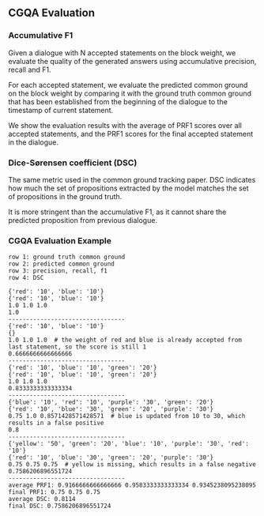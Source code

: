 ## CGQA Evaluation
### Accumulative F1
Given a dialogue with N accepted statements on the block weight, we
evaluate the quality of the generated answers using accumulative precision, recall and F1.

For each accepted statement, we evaluate the predicted common ground on the block weight 
by comparing it with the ground truth common ground that has been established from the beginning of the dialogue to the timestamp of current statement.

We show the evaluation results with the average of PRF1 scores over all accepted statements, and the 
PRF1 scores for the final accepted statement in the dialogue.

### Dice-Sørensen coefficient (DSC)
The same metric used in the common ground tracking paper.
DSC indicates how much the set of propositions extracted by the model matches the set of propositions in the ground truth.

It is more stringent than the accumulative F1, as it cannot share the predicted proposition from previous dialogue.

### CGQA Evaluation Example
```
row 1: ground truth common ground
row 2: predicted common ground
row 3: precision, recall, f1
row 4: DSC

{'red': '10', 'blue': '10'}
{'red': '10', 'blue': '10'}
1.0 1.0 1.0
1.0
---------------------------------
{'red': '10', 'blue': '10'}
{}
1.0 1.0 1.0  # the weight of red and blue is already accepted from last statement, so the score is still 1
0.6666666666666666
---------------------------------
{'red': '10', 'blue': '10', 'green': '20'}
{'red': '10', 'blue': '10', 'green': '20'}
1.0 1.0 1.0
0.8333333333333334
---------------------------------
{'blue': '10', 'red': '10', 'purple': '30', 'green': '20'}
{'red': '10', 'blue': '30', 'green': '20', 'purple': '30'}
0.75 1.0 0.8571428571428571  # blue is updated from 10 to 30, which results in a false positive
0.8
---------------------------------
{'yellow': '50', 'green': '20', 'blue': '10', 'purple': '30', 'red': '10'}
{'red': '10', 'blue': '30', 'green': '20', 'purple': '30'}
0.75 0.75 0.75  # yellow is missing, which results in a false negative
0.7586206896551724
---------------------------------
average PRF1: 0.9166666666666666 0.9583333333333334 0.9345238095238095
final PRF1: 0.75 0.75 0.75
average DSC: 0.8114
final DSC: 0.7586206896551724
```
